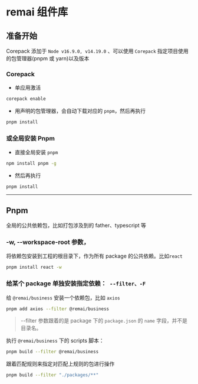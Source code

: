 # remai 组件库

## 准备开始

Corepack 添加于 `Node v16.9.0, v14.19.0` 、可以使用 `Corepack` 指定项目使用的包管理器(pnpm 或 yarn)以及版本

### Corepack

- 单应用激活

```zsh
corepack enable
```

- 用声明的包管理器，会自动下载对应的 `pnpm`，然后再执行

```zsh
pnpm install
```

### 或全局安装 Pnpm

- 直接全局安装 `pnpm`

```zsh
npm install pnpm -g
```

- 然后再执行

```
pnpm install
```

---

## Pnpm

全局的公共依赖包，比如打包涉及到的 father、typescript 等

### -w, --workspace-root 参数，

将依赖包安装到工程的根目录下，作为所有 package 的公共依赖。比如`react`

```zsh
pnpm install react -w
```

### 给某个 package 单独安装指定依赖：` --filter、-F`

给 `@remai/business` 安装一个依赖包，比如 `axios`

```zsh
pnpm add axios --filter @remai/business
```

> --filter 参数跟着的是 package 下的 `package.json` 的 `name` 字段，并不是目录名。

执行 `@remai/business` 下的 scripts 脚本：

```zsh
pnpm build --filter @remai/business
```

跟着匹配规则来指定对匹配上规则的包进行操作

```zsh
pnpm build --filter "./packages/**"
```
